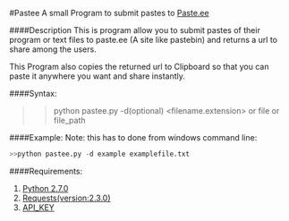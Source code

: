 #Pastee
A small Program to submit pastes to [Paste.ee](https://paste.ee/)

####Description
This is program allow you to submit 
pastes of their program or text files to paste.ee (A site like pastebin)
and returns a url to share among the users.  

This Program also copies the returned url to Clipboard so that you can
paste it anywhere you want and share instantly.

####Syntax:
>>python pastee.py -d(optional)<Description> <filename.extension> or file or file_path

####Example:
Note: this has to done from windows command line:
```python
>>python pastee.py -d example examplefile.txt
```
####Requirements:
1. [Python 2.7.0](https://www.python.org/download/releases/2.7/)
2. [Requests(version:2.3.0)](http://python-requests.org)
3. [API_KEY](https://paste.ee/)
